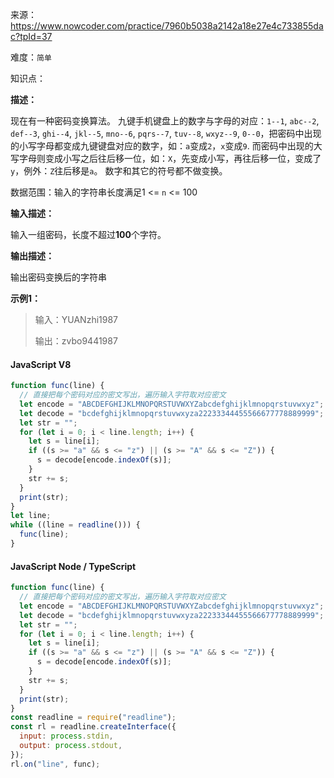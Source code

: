 来源：<https://www.nowcoder.com/practice/7960b5038a2142a18e27e4c733855dac?tpId=37>

难度：`简单`

知识点：

**描述：**

现在有一种密码变换算法。
九键手机键盘上的数字与字母的对应：`1--1`, `abc--2`, `def--3`, `ghi--4`, `jkl--5`, `mno--6`, `pqrs--7`, `tuv--8`, `wxyz--9`, `0--0`，把密码中出现的小写字母都变成九键键盘对应的数字，如：`a`变成`2`，`x`变成`9`.
而密码中出现的大写字母则变成小写之后往后移一位，如：`X`，先变成小写，再往后移一位，变成了`y`，例外：`Z`往后移是`a`。
数字和其它的符号都不做变换。

数据范围：输入的字符串长度满足1 <= `n` <= 100

**输入描述：**

输入一组密码，长度不超过**100**个字符。

**输出描述：**

输出密码变换后的字符串

**示例1：**

> 输入：YUANzhi1987
>
> 输出：zvbo9441987

<!-- tabs:start -->

#### **JavaScript V8**

```javascript
function func(line) {
  // 直接把每个密码对应的密文写出，遍历输入字符取对应密文
  let encode = "ABCDEFGHIJKLMNOPQRSTUVWXYZabcdefghijklmnopqrstuvwxyz";
  let decode = "bcdefghijklmnopqrstuvwxyza22233344455566677778889999";
  let str = "";
  for (let i = 0; i < line.length; i++) {
    let s = line[i];
    if ((s >= "a" && s <= "z") || (s >= "A" && s <= "Z")) {
      s = decode[encode.indexOf(s)];
    }
    str += s;
  }
  print(str);
}
let line;
while ((line = readline())) {
  func(line);
}
```

#### **JavaScript Node / TypeScript**

```javascript
function func(line) {
  // 直接把每个密码对应的密文写出，遍历输入字符取对应密文
  let encode = "ABCDEFGHIJKLMNOPQRSTUVWXYZabcdefghijklmnopqrstuvwxyz";
  let decode = "bcdefghijklmnopqrstuvwxyza22233344455566677778889999";
  let str = "";
  for (let i = 0; i < line.length; i++) {
    let s = line[i];
    if ((s >= "a" && s <= "z") || (s >= "A" && s <= "Z")) {
      s = decode[encode.indexOf(s)];
    }
    str += s;
  }
  print(str);
}
const readline = require("readline");
const rl = readline.createInterface({
  input: process.stdin,
  output: process.stdout,
});
rl.on("line", func);
```

<!-- tabs:end -->
